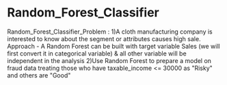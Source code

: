 # Random_Forest_Classifier
Random_Forest_Classifier_Problem : 1)A cloth manufacturing company is interested to know about the segment or attributes causes high sale.  Approach - A Random Forest can be built with target variable Sales (we will first convert it in categorical variable) &amp; all other variable will be independent in the analysis 2)Use Random Forest to prepare a model on fraud data  treating those who have taxable_income &lt;= 30000 as "Risky" and others are "Good"
